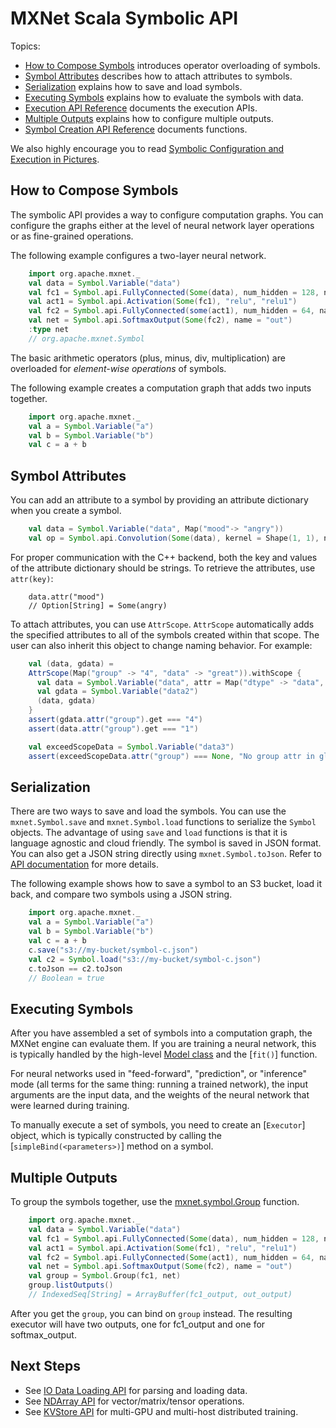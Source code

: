 <!--- Licensed to the Apache Software Foundation (ASF) under one -->
<!--- or more contributor license agreements.  See the NOTICE file -->
<!--- distributed with this work for additional information -->
<!--- regarding copyright ownership.  The ASF licenses this file -->
<!--- to you under the Apache License, Version 2.0 (the -->
<!--- "License"); you may not use this file except in compliance -->
<!--- with the License.  You may obtain a copy of the License at -->

<!---   http://www.apache.org/licenses/LICENSE-2.0 -->

<!--- Unless required by applicable law or agreed to in writing, -->
<!--- software distributed under the License is distributed on an -->
<!--- "AS IS" BASIS, WITHOUT WARRANTIES OR CONDITIONS OF ANY -->
<!--- KIND, either express or implied.  See the License for the -->
<!--- specific language governing permissions and limitations -->
<!--- under the License. -->

# MXNet Scala Symbolic API

Topics:

* [How to Compose Symbols](#overloaded-operators) introduces operator overloading of symbols.
* [Symbol Attributes](#symbol-attributes) describes how to attach attributes to symbols.
* [Serialization](#serialization) explains how to save and load symbols.
* [Executing Symbols](#executing-symbols) explains how to evaluate the symbols with data.
* [Execution API Reference](http://mxnet.incubator.apache.org/api/scala/docs/index.html#org.apache.mxnet.Executor) documents the execution APIs.
* [Multiple Outputs](#multiple-outputs) explains how to configure multiple outputs.
* [Symbol Creation API Reference](http://mxnet.incubator.apache.org/api/scala/docs/index.html#org.apache.mxnet.Symbol) documents functions.

We also highly encourage you to read [Symbolic Configuration and Execution in Pictures](symbol_in_pictures.md).

## How to Compose Symbols

The symbolic API provides a way to configure computation graphs.
You can configure the graphs either at the level of neural network layer operations or as fine-grained operations.

The following example configures a two-layer neural network.

```scala
    import org.apache.mxnet._
    val data = Symbol.Variable("data")
    val fc1 = Symbol.api.FullyConnected(Some(data), num_hidden = 128, name = "fc1")
    val act1 = Symbol.api.Activation(Some(fc1), "relu", "relu1")
    val fc2 = Symbol.api.FullyConnected(some(act1), num_hidden = 64, name = "fc2")
    val net = Symbol.api.SoftmaxOutput(Some(fc2), name = "out")
    :type net
    // org.apache.mxnet.Symbol
```

The basic arithmetic operators (plus, minus, div, multiplication) are overloaded for
*element-wise operations* of symbols.

The following example creates a computation graph that adds two inputs together.

```scala
    import org.apache.mxnet._
    val a = Symbol.Variable("a")
    val b = Symbol.Variable("b")
    val c = a + b
```

## Symbol Attributes

You can add an attribute to a symbol by providing an attribute dictionary when you create a symbol.

```scala
    val data = Symbol.Variable("data", Map("mood"-> "angry"))
    val op = Symbol.api.Convolution(Some(data), kernel = Shape(1, 1), num_filter = 1, attr = Map("mood" -> "so so"))
```
For proper communication with the C++ backend, both the key and values of the attribute dictionary should be strings. To retrieve the attributes, use `attr(key)`:

```
    data.attr("mood")
    // Option[String] = Some(angry)
```

To attach attributes, you can use ```AttrScope```. ```AttrScope``` automatically adds the specified attributes to all of the symbols created within that scope. The user can also inherit this object to change naming behavior. For example:

```scala
    val (data, gdata) =
    AttrScope(Map("group" -> "4", "data" -> "great")).withScope {
      val data = Symbol.Variable("data", attr = Map("dtype" -> "data", "group" -> "1"))
      val gdata = Symbol.Variable("data2")
      (data, gdata)
    }
    assert(gdata.attr("group").get === "4")
    assert(data.attr("group").get === "1")

    val exceedScopeData = Symbol.Variable("data3")
    assert(exceedScopeData.attr("group") === None, "No group attr in global attr scope")
```

## Serialization

There are two ways to save and load the symbols. You can use the `mxnet.Symbol.save` and `mxnet.Symbol.load` functions to serialize the ```Symbol``` objects.
The advantage of using `save` and `load` functions is that it is language agnostic and cloud friendly.
The symbol is saved in JSON format. You can also get a JSON string directly using `mxnet.Symbol.toJson`.
Refer to [API documentation](http://mxnet.incubator.apache.org/api/scala/docs/index.html#org.apache.mxnet.Symbol) for more details.

The following example shows how to save a symbol to an S3 bucket, load it back, and compare two symbols using a JSON string.

```scala
    import org.apache.mxnet._
    val a = Symbol.Variable("a")
    val b = Symbol.Variable("b")
    val c = a + b
    c.save("s3://my-bucket/symbol-c.json")
    val c2 = Symbol.load("s3://my-bucket/symbol-c.json")
    c.toJson == c2.toJson
    // Boolean = true
```

## Executing Symbols

After you have assembled a set of symbols into a computation graph, the MXNet engine can evaluate them.
If you are training a neural network, this is typically
handled by the high-level [Model class](model.md) and the [`fit()`] function.

For neural networks used in "feed-forward", "prediction", or "inference" mode (all terms for the same
thing: running a trained network), the input arguments are the
input data, and the weights of the neural network that were learned during training.

To manually execute a set of symbols, you need to create an [`Executor`] object,
which is typically constructed by calling the [`simpleBind(<parameters>)`] method on a symbol.

## Multiple Outputs

To group the symbols together, use the [mxnet.symbol.Group](#mxnet.symbol.Group) function.

```scala
    import org.apache.mxnet._
    val data = Symbol.Variable("data")
    val fc1 = Symbol.api.FullyConnected(Some(data), num_hidden = 128, name = "fc1")
    val act1 = Symbol.api.Activation(Some(fc1), "relu", "relu1")
    val fc2 = Symbol.api.FullyConnected(Some(act1), num_hidden = 64, name = "fc2")
    val net = Symbol.api.SoftmaxOutput(Some(fc2), name = "out")
    val group = Symbol.Group(fc1, net)
    group.listOutputs()
    // IndexedSeq[String] = ArrayBuffer(fc1_output, out_output)
```

After you get the ```group```, you can bind on ```group``` instead.
The resulting executor will have two outputs, one for fc1_output and one for softmax_output.

## Next Steps
* See [IO Data Loading API](io.md) for parsing and loading data.
* See [NDArray API](ndarray.md) for vector/matrix/tensor operations.
* See [KVStore API](kvstore.md) for multi-GPU and multi-host distributed training.
